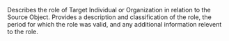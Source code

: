 Describes the role of Target Individual or Organization in relation to the Source Object. Provides a description and classification of the role, the period for which the role was valid, and any additional information relevent to the role.